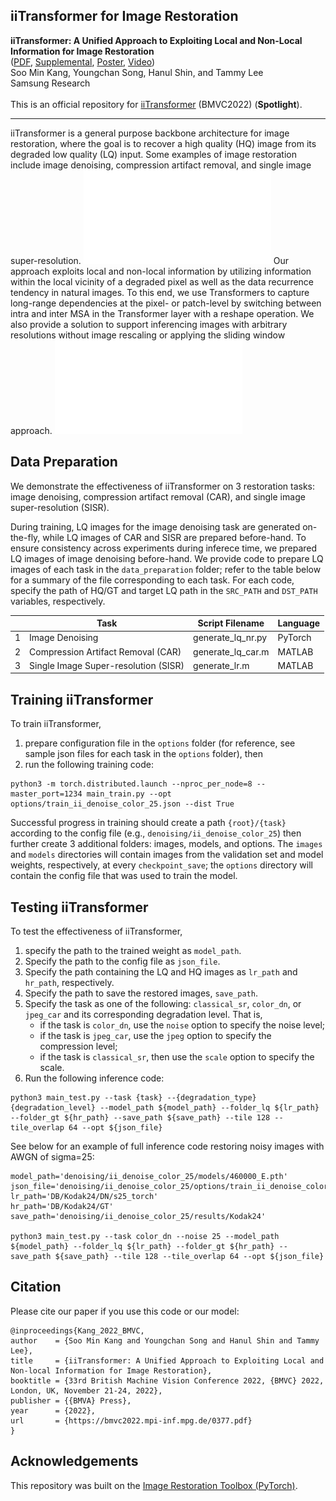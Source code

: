 ## iiTransformer for Image Restoration

**iiTransformer: A Unified Approach to Exploiting Local and Non-Local Information for Image Restoration**<br />
([PDF](https://bmvc2022.mpi-inf.mpg.de/0377.pdf), 
[Supplemental](https://bmvc2022.mpi-inf.mpg.de/0377_supp.pdf), 
[Poster](https://bmvc2022.mpi-inf.mpg.de/0377_poster.pdf), 
[Video](https://bmvc2022.mpi-inf.mpg.de/0377_video.mp4)) <br />
Soo Min Kang, Youngchan Song, Hanul Shin, and Tammy Lee <br />
Samsung Research <br />
<br />
This is an official repository for [iiTransformer](https://bmvc2022.mpi-inf.mpg.de/377/) (BMVC2022) (**Spotlight**).

-----

iiTransformer is a general purpose backbone architecture for image restoration, where the goal is to recover a high quality (HQ) image from its degraded low quality (LQ) input. Some examples of image restoration include image denoising, compression artifact removal, and single image super-resolution. 
![Image Restoration](/assets/img_restoration.pdf)
Our approach exploits local and non-local information by utilizing information within the local vicinity of a degraded pixel as well as the data recurrence tendency in natural images. To this end, we use Transformers to capture long-range dependencies at the pixel- or patch-level by switching between intra and inter MSA in the Transformer layer with a reshape operation. We also provide a solution to support inferencing images with arbitrary resolutions without image rescaling or applying the sliding window approach. 
![iiTransformer](/assets/iiTransformer.pdf)


## Data Preparation 
We demonstrate the effectiveness of iiTransformer on 3 restoration tasks: image denoising, compression artifact removal (CAR), and single image super-resolution (SISR). 

During training, LQ images for the image denoising task are generated on-the-fly, while LQ images of CAR and SISR are prepared before-hand. To ensure consistency across experiments during inferece time, we prepared LQ images of image denoising before-hand. We provide code to prepare LQ images of each task in the `data_preparation` folder; refer to the table below for a summary of the file corresponding to each task. For each code, specify the path of HQ/GT and target LQ path in the `SRC_PATH` and `DST_PATH` variables, respectively.

|   | Task | Script Filename | Language |
| - | ---- | --------------- | -------- |
| 1 | Image Denoising | generate_lq_nr.py | PyTorch |
| 2 | Compression Artifact Removal (CAR) | generate_lq_car.m | MATLAB |
| 3 | Single Image Super-resolution (SISR) | generate_lr.m | MATLAB |


## Training iiTransformer
To train iiTransformer, 
1. prepare configuration file in the `options` folder (for reference, see sample json files for each task in the `options` folder), then
2. run the following training code:
```
python3 -m torch.distributed.launch --nproc_per_node=8 --master_port=1234 main_train.py --opt options/train_ii_denoise_color_25.json --dist True
```
Successful progress in training should create a path `{root}/{task}` according to the config file (e.g., `denoising/ii_denoise_color_25`) then further create 3 additional folders: images, models, and options. The `images` and `models` directories will contain images from the validation set and model weights, respectively, at every `checkpoint_save`; the `options` directory will contain the config file that was used to train the model.


## Testing iiTransformer
To test the effectiveness of iiTransformer, 
1. specify the path to the trained weight as `model_path`.
2. Specify the path to the config file as `json_file`.
3. Specify the path containing the LQ and HQ images as `lr_path` and `hr_path`, respectively.
4. Specify the path to save the restored images, `save_path`.
5. Specify the task as one of the following: `classical_sr`, `color_dn`, or `jpeg_car` and its corresponding degradation level. That is, 
   - if the task is `color_dn`, use the `noise` option to specify the noise level; 
   - if the task is `jpeg_car`, use the `jpeg` option to specify the compression level;
   - if the task is `classical_sr`, then use the `scale` option to specify the scale.
7. Run the following inference code:
```
python3 main_test.py --task {task} --{degradation_type} {degradation_level} --model_path ${model_path} --folder_lq ${lr_path} --folder_gt ${hr_path} --save_path ${save_path} --tile 128 --tile_overlap 64 --opt ${json_file}
```

See below for an example of full inference code restoring noisy images with AWGN of sigma=25:
```
model_path='denoising/ii_denoise_color_25/models/460000_E.pth'
json_file='denoising/ii_denoise_color_25/options/train_ii_denoise_color_25_220506_121143.json'
lr_path='DB/Kodak24/DN/s25_torch'
hr_path='DB/Kodak24/GT'
save_path='denoising/ii_denoise_color_25/results/Kodak24'

python3 main_test.py --task color_dn --noise 25 --model_path ${model_path} --folder_lq ${lr_path} --folder_gt ${hr_path} --save_path ${save_path} --tile 128 --tile_overlap 64 --opt ${json_file}
```

## Citation
Please cite our paper if you use this code or our model:
```
@inproceedings{Kang_2022_BMVC,
author    = {Soo Min Kang and Youngchan Song and Hanul Shin and Tammy Lee},
title     = {iiTransformer: A Unified Approach to Exploiting Local and Non-local Information for Image Restoration},
booktitle = {33rd British Machine Vision Conference 2022, {BMVC} 2022, London, UK, November 21-24, 2022},
publisher = {{BMVA} Press},
year      = {2022},
url       = {https://bmvc2022.mpi-inf.mpg.de/0377.pdf}
}
```

## Acknowledgements
This repository was built on the [Image Restoration Toolbox (PyTorch)](https://github.com/cszn/KAIR).

